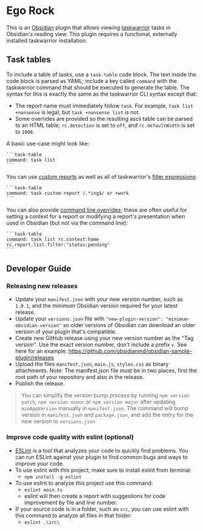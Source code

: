 # Ego Rock

This is an [Obsidian](https://obsidian.md) plugin that allows viewing [taskwarrior](https://taskwarrior.org/) tasks in Obsidian's reading view. This plugin requires a functional, externally installed taskwarrior installation.

## Task tables
To include a table of tasks, use a `task-table` code block. The text inside the code block is parsed as YAML; include a key called `command` with the taskwarrior command that should be executed to generate the table. The syntax for this is exactly the same as the taskwarrior CLI syntax except that:

- The report name must immediately follow `task`. For example, `task list +nonsense` is legal, but `task +nonsense list` is not.
- Some overrides are provided so the resulting ascii table can be parsed to an HTML table; `rc.detection` is set to `off`, and `rc.defaultWidth` is set to `1000`.

A basic use-case might look like:
````
```task-table
command: task list
```
````

You can use [custom reports](https://taskwarrior.org/docs/report/#custom-reports) as well as all of taskwarrior's [filter expressions](https://taskwarrior.org/docs/filter/):
````
```task-table
command: task custom-report /.*ing$/ or +work
```
````

You can also provide [command line overrides](https://taskwarrior.org/docs/configuration/#command-line-override); these are often useful for setting a context for a report or modifying a report's presentation when used in Obsidian (but not via the command line):
````
```task-table
command: task list rc.context:home rc.report.list.filter:"status:pending"
```
````

## Developer Guide
### Releasing new releases

- Update your `manifest.json` with your new version number, such as `1.0.1`, and the minimum Obsidian version required for your latest release.
- Update your `versions.json` file with `"new-plugin-version": "minimum-obsidian-version"` so older versions of Obsidian can download an older version of your plugin that's compatible.
- Create new GitHub release using your new version number as the "Tag version". Use the exact version number, don't include a prefix `v`. See here for an example: https://github.com/obsidianmd/obsidian-sample-plugin/releases
- Upload the files `manifest.json`, `main.js`, `styles.css` as binary attachments. Note: The manifest.json file must be in two places, first the root path of your repository and also in the release.
- Publish the release.

> You can simplify the version bump process by running `npm version patch`, `npm version minor` or `npm version major` after updating `minAppVersion` manually in `manifest.json`.
> The command will bump version in `manifest.json` and `package.json`, and add the entry for the new version to `versions.json`

### Improve code quality with eslint (optional)
- [ESLint](https://eslint.org/) is a tool that analyzes your code to quickly find problems. You can run ESLint against your plugin to find common bugs and ways to improve your code. 
- To use eslint with this project, make sure to install eslint from terminal:
  - `npm install -g eslint`
- To use eslint to analyze this project use this command:
  - `eslint main.ts`
  - eslint will then create a report with suggestions for code improvement by file and line number.
- If your source code is in a folder, such as `src`, you can use eslint with this command to analyze all files in that folder:
  - `eslint .\src\`
